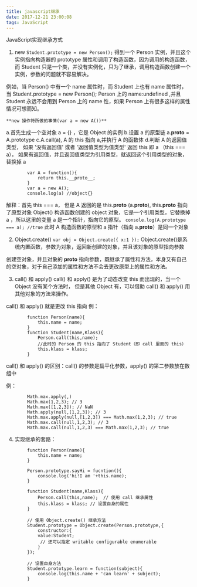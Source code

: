 ```yaml
---
title: javascript继承
date: 2017-12-21 23:00:08
tags: JavaScript
---
```

JavaScript实现继承方式
1. new
        `Student.prototype = new Person();`
得到一个 Person 实例，并且这个实例指向构造器的 prototype 属性和调用了构造函数，因为调用的构造函数，而 Student 只是一个类，并没有实例化，只为了继承，调用构造函数创建一个实例，参数的问题就不容易解决。

例如，当 Person() 中有一个 name 属性时，而 Student 上也有 name 属性时，当 
Student.prototype = new Person(); Person 上的 name:undefined ,并且 Student 永远不会用到 Person 上的 name 性，如果 Person 上有很多这样的属性情况可想而知。

    **new 操作符所做的事情(var a = new A())**
a.首先生成一个空对象 a = {} ，它是 Object 的实例
b.设置 a 的原型链 a.__proto__ = A.prototype 
c.A.call(a), A 的 this 指向 a,并执行 A 的函数体
d.判断 A 的返回值类型，
如果   '没有返回值' 或者 '返回值类型为值类型' 返回 this 即 a （this === a），
如果有返回值，并且返回值类型为引用类型，就返回这个引用类型的对象，替换掉 a 
```
        var A = function(){
            return this.__proto__;
        }
        var a = new A();
        console.log(a) //object{}
```
解释：首先 this === a， 但是 A 返回的是 this.__proto__ (a.__proto__), this.__proto__ 指向了原型对象 Object() 构造函数创建的 object 对象，它是一个引用类型，它替换掉 a ，所以这里的变量 a 是一个指针，指向它的原型。
        `console.log(A.prototype === a); //true`
此时 A 构造函数的原型和 a 指针（指向 a.__proto__）是同一个对象

2. Object.create()
        `var obj = Object.create({ x:1 });`
Object.create()是系统内置函数，参数为对象，返回新创建的对象，并且该对象的原型指向参数

创建空对象，并且对象的 __proto__ 指向参数，既继承了属性和方法，本身又有自己的空对象，对于自己添加的属性和方法不会去更改原型上的属性和方法。

3. call() 和 apply()
call() 和 apply() 是为了动态改变 this 而出现的，当一个 Object 没有某个方法时，
但是其他 Object 有，可以借助 call() 和 apply() 用其他对象的方法来操作。

call() 和 apply() 就是更改 this 指向
例：
```
        function Person(name){
            this.name = name;
        }
        function Student(name,Klass){
            Person.call(this,name); 
            //此时的 Person 的 this 指向了 Student（即 call 里面的 this）
            this.klass = klass;
        }
```

call() 和 apply() 的区别：call() 的参数是扁平化参数，apply() 的第二参数放在数组中

例：
```
        Math.max.apply(,)
        Math.max(1,2,3); // 3
        Math.max([1,2,3]); // NaN
        Math.apply(null,[1,2,3]); // 3
        Math.max.apply(null,[1,2,3]) === Math.max(1,2,3); // true
        Math.max.call(null,1,2,3); // 3
        Math.max.call(null,1,2,3) === Math.max(1,2,3); // true
```

4. 实现继承的套路：
```
        function Person(name){
            this.name = name;
        }

        Person.prototype.sayHi = fucntion(){
            console.log('hi!I am '+this.name);
        }

        function Student(name,Klass){
            Person.call(this,name);  // 使用 call 继承属性
            this.klass = klass; // 设置自身的属性
        }

        // 使用 Object.create() 继承方法
        Student.prototype = Object.create(Person.prototype,{
            constructor:{
            value:Student;
             // 还可以指定 writable configurable enumerable
            }
        });

        // 设置自身方法
        Student.prototype.learn = function(subject){
            console.log(this.name + 'can learn' + subject);
        }
```


